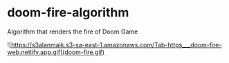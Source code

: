 # doom-fire-algorithm
Algorithm that renders the fire of Doom Game

![https://s3alanmaik.s3-sa-east-1.amazonaws.com/Tab-https___doom-fire-web.netlify.app.gif](doom-fire.gif)
